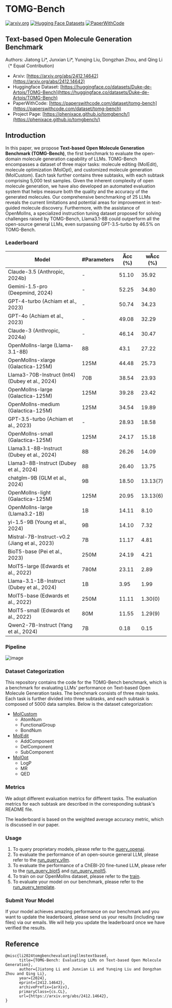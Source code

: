 # TOMG-Bench
[![arxiv.org](http://img.shields.io/badge/cs.CV-arXiv%3A2412.14542-B31B1B.svg)](https://arxiv.org/abs/2412.14642)
[![Hugging Face Datasets](https://img.shields.io/badge/%F0%9F%A4%97%20Hugging%20Face-Datasets-blue)](https://huggingface.co/datasets/Duke-de-Artois/TOMG-Bench)
[![PaperWithCode](https://img.shields.io/badge/PWC-Dataset-blue)](https://paperswithcode.com/dataset/tomg-bench)

## Text-based Open Molecule Generation Benchmark

Authors: Jiatong Li*, Junxian Li*, Yunqing Liu, Dongzhan Zhou, and Qing Li （* Equal Contribution)

* Arxiv: [https://arxiv.org/abs/2412.14642](https://arxiv.org/abs/2412.14642)  
* Huggingface Dataset: [https://huggingface.co/datasets/Duke-de-Artois/TOMG-Bench](https://huggingface.co/datasets/Duke-de-Artois/TOMG-Bench)  
* PaperWithCode: [https://paperswithcode.com/dataset/tomg-bench](https://paperswithcode.com/dataset/tomg-bench)
* Project Page: [https://phenixace.github.io/tomgbench/](https://phenixace.github.io/tomgbench/)

## Introduction
In this paper, we propose **Text-based Open Molecule Generation Benchmark (TOMG-Bench)**, the first benchmark to evaluate the open-domain molecule generation capability of LLMs. TOMG-Bench encompasses a dataset of three major tasks: molecule editing (MolEdit), molecule optimization (MolOpt), and customized molecule generation (MolCustom). Each task further contains three subtasks, with each subtask comprising 5,000 test samples. Given the inherent complexity of open molecule generation, we have also developed an automated evaluation system that helps measure both the quality and the accuracy of the generated molecules. Our comprehensive benchmarking of 25 LLMs reveals the current limitations and potential areas for improvement in text-guided molecule discovery. Furthermore, with the assistance of OpenMolIns, a specialized instruction tuning dataset proposed for solving challenges raised by TOMG-Bench, Llama3.1-8B could outperform all the open-source general LLMs, even surpassing GPT-3.5-turbo by 46.5% on TOMG-Bench.

### Leaderboard
| Model                           | #Parameters | A̅cc (%) | wA̅cc (%) |
|---------------------------------|---------------|---------|----------|
| Claude-3.5 (Anthropic, 2024b)   | -             | 51.10   | 35.92    |
| Gemini-1.5-pro (Deepmind, 2024) | -             | 52.25   | 34.80    |
| GPT-4-turbo (Achiam et al., 2023)| -            | 50.74   | 34.23    |
| GPT-4o (Achiam et al., 2023)    | -             | 49.08   | 32.29    |
| Claude-3 (Anthropic, 2024a)     | -             | 46.14   | 30.47    |
| OpenMolIns-large (Llama-3.1-8B) | 8B             | 43.1    | 27.22    |
| OpenMolIns-xlarge (Galactica-125M)| 125M     | 44.48   | 25.73    |
| Llama3-70B-Instruct (Int4) (Dubey et al., 2024) | 70B | 38.54 | 23.93 |
| OpenMolIns-large (Galactica-125M)| 125M       | 39.28   | 23.42    |
| OpenMolIns-medium (Galactica-125M)| 125M     | 34.54   | 19.89    |
| GPT-3.5-turbo (Achiam et al., 2023)| -          | 28.93   | 18.58    |
| OpenMolIns-small (Galactica-125M)| 125M       | 24.17   | 15.18    |
| Llama3.1-8B-Instruct (Dubey et al., 2024) | 8B | 26.26 | 14.09 |
| Llama3-8B-Instruct (Dubey et al., 2024) | 8B | 26.40 | 13.75 |
| chatglm-9B (GLM et al., 2024)    | 9B            | 18.50   | 13.13(7) |
| OpenMolIns-light (Galactica-125M)| 125M       | 20.95   | 13.13(6) |
| OpenMolIns-large (Llama3.2-1B)  | 1B             | 14.11   | 8.10     |
| yi-1.5-9B (Young et al., 2024)   | 9B            | 14.10   | 7.32     |
| Mistral-7B-Instruct-v0.2 (Jiang et al., 2023) | 7B | 11.17 | 4.81 |
| BioT5-base (Pei et al., 2023)    | 250M        | 24.19   | 4.21     |
| MolT5-large (Edwards et al., 2022)| 780M         | 23.11   | 2.89     |
| Llama-3.1-1B-Instruct (Dubey et al., 2024) | 1B | 3.95 | 1.99 |
| MolT5-base (Edwards et al., 2022) | 250M           | 11.11   | 1.30(0)  |
| MolT5-small (Edwards et al., 2022)| 80M           | 11.55   | 1.29(9)  |
| Qwen2-7B-Instruct (Yang et al., 2024) | 7B | 0.18 | 0.15     |



### Pipeline  
![image](https://github.com/user-attachments/assets/bb9638aa-922c-478b-b5d8-0d33c00f89e3)

### Dataset Categorization
This repository contains the code for the TOMG-Bench benchmark, which is a benchmark for evaluating LLMs' performance on Text-based Open Molecule Generation tasks. The benchmark consists of three main tasks. Each task is further divided into three subtasks, and each subtask is composed of 5000 data samples. Below is the dataset categorization:
* [MolCustom](./data/benchmarks/open_generation/MolCustom/readme.md)
  - AtomNum
  - FunctionalGroup
  - BondNum
* [MolEdit](./data/benchmarks/open_generation/MolEdit/readme.md)
  - AddComponent
  - DelComponent
  - SubComponent
* [MolOpt](./data/benchmarks/open_generation/MolOpt/readme.md)
  - LogP
  - MR
  - QED

### Metrics
We adopt different evaluation metrics for different tasks. The evaluation metrics for each subtask are described in the corresponding subtask's README file.

The leaderboard is based on the weighted average accuracy metric, which is discussed in our paper.

### Usage
1. To query proprietary models, please refer to the [query_openai](./query_openai.py).
2. To evaluate the performance of an open-source general LLM, please refer to the [run_query_vllm](./run_query_vllm.bash).
3. To evaluate the performance of a ChEBI-20 fine-tuned LLM, please refer to the [run_query_biot5](./run_query_biot5.bash) and [run_query_molt5](./run_query_molt5.bash).
4. To train on our OpenMolIns dataset, please refer to the [train](./run_train.bash).
5. To evaluate your model on our benchmark, please refer to the [run_query_template](./run_query_template.bash).

### Submit Your Model

If your model achieves amazing performance on our benchmark and you want to update the leaderboard, please send us your results (including raw files) via our emails. We will help you update the leaderboard once we have verified the results.

## Reference
```
@misc{li2024tomgbenchevaluatingllmstextbased,
      title={TOMG-Bench: Evaluating LLMs on Text-based Open Molecule Generation}, 
      author={Jiatong Li and Junxian Li and Yunqing Liu and Dongzhan Zhou and Qing Li},
      year={2024},
      eprint={2412.14642},
      archivePrefix={arXiv},
      primaryClass={cs.CL},
      url={https://arxiv.org/abs/2412.14642}, 
}
```
